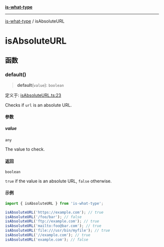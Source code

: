 [**is-what-type**](index.md)

***

[is-what-type](modules.md) / isAbsoluteURL

# isAbsoluteURL

## 函数

### default()

> **default**(`value`): `boolean`

定义于: [isAbsoluteURL.ts:23](https://github.com/fengxinming/is-what-type/blob/f4e09002a93d5c5e57581d09499897cd37947140/src/isAbsoluteURL.ts#L23)

Checks if `url` is an absolute URL.

#### 参数

##### value

`any`

The value to check.

#### 返回

`boolean`

`true` if the value is an absolute URL, `false` otherwise.

#### 示例

```js
import { isAbsoluteURL } from 'is-what-type';

isAbsoluteURL('https://example.com'); // true
isAbsoluteURL('/foo/bar'); // false
isAbsoluteURL('ftp://example.com'); // true
isAbsoluteURL('mailto:foo@bar.com'); // true
isAbsoluteURL('file:///usr/bin/myfile'); // true
isAbsoluteURL('//example.com'); // true
isAbsoluteURL('example.com'); // false
```
